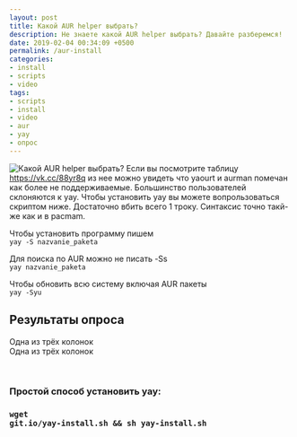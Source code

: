 ```yaml
---
layout: post
title: Какой AUR helper выбрать?
description: Не знаете какой AUR helper выбрать? Давайте разберемся!
date: 2019-02-04 00:34:09 +0500
permalink: /aur-install
categories: 
- install
- scripts
- video
tags:
- scripts
- install
- video
- aur
- yay
- опрос
---
```

<p><img alt="Какой AUR helper выбрать?" class="post-image rounded" src="https://ordanax.github.io/img/aur-install.png" />
Если вы посмотрите таблицу <noindex><a href="https://vk.cc/88yr8q" target="_blank" rel="nofollow">https://vk.cc/88yr8q</a></noindex> из нее можно увидеть что yaourt и aurman помечан как более не поддерживаемые.
Большинство пользователей склоняются к yay. 
Чтобы установить yay вы можете вопрользоваться скриптом ниже. Достаточно вбить всего 1 троку. Синтаксис точно такй-же как и в pacmam.</p>

<p>Чтобы установить программу пишем
<br><code>yay -S nazvanie_paketa</code></p>

<p>Для поиска по AUR можно не писать -Ss
<br><code>yay nazvanie_paketa</code></p>

<p>Чтобы обновить всю систему включая AUR пакеты
<br><code>yay -Syu</code>
</p>

<h2>Результаты опроса</h2>


<div class="container">
  <div class="row">
    <div class="col-sm">
      Одна из трёх колонок
    </div>
    <div class="col-sm">
       <div id="vk_poll"></div>
		<script type="text/javascript">
		VK.Widgets.Poll("vk_poll", {}, "320990931_a910f4b472d3a23482");
		</script>
    </div>
    <div class="col-sm">
      Одна из трёх колонок
    </div>
  </div>
</div>


<br><h3>Простой способ установить yay:<h3>
<code>wget git.io/yay-install.sh && sh yay-install.sh</code>

